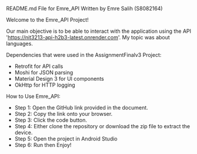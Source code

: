 README.md File for Emre_API Written by Emre Salih (S8082164)

Welcome to the Emre_API Project!

Our main objective is to be able to interact with the application using the API 'https://nit3213-api-h2b3-latest.onrender.com'. My topic was about languages.

Dependencies that were used in the AssignmentFinalv3 Project:

- Retrofit for API calls
- Moshi for JSON parsing
- Material Design 3 for UI components
- OkHttp for HTTP logging

How to Use Emre_API:

- Step 1: Open the GitHub link provided in the document. 
- Step 2: Copy the link onto your browser. 
- Step 3: Click the code button.
- Step 4: Either clone the repository or download the zip file to extract the device.
- Step 5: Open the project in Android Studio
- Step 6: Run then Enjoy!
